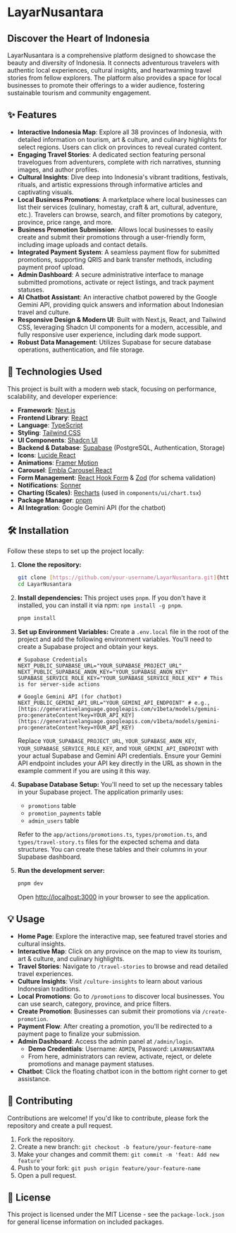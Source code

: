 # LayarNusantara

## Discover the Heart of Indonesia

LayarNusantara is a comprehensive platform designed to showcase the beauty and diversity of Indonesia. It connects adventurous travelers with authentic local experiences, cultural insights, and heartwarming travel stories from fellow explorers. The platform also provides a space for local businesses to promote their offerings to a wider audience, fostering sustainable tourism and community engagement.

## ✨ Features

-   **Interactive Indonesia Map**: Explore all 38 provinces of Indonesia, with detailed information on tourism, art & culture, and culinary highlights for select regions. Users can click on provinces to reveal curated content.
-   **Engaging Travel Stories**: A dedicated section featuring personal travelogues from adventurers, complete with rich narratives, stunning images, and author profiles.
-   **Cultural Insights**: Dive deep into Indonesia's vibrant traditions, festivals, rituals, and artistic expressions through informative articles and captivating visuals.
-   **Local Business Promotions**: A marketplace where local businesses can list their services (culinary, homestay, craft & art, cultural, adventure, etc.). Travelers can browse, search, and filter promotions by category, province, price range, and more.
-   **Business Promotion Submission**: Allows local businesses to easily create and submit their promotions through a user-friendly form, including image uploads and contact details.
-   **Integrated Payment System**: A seamless payment flow for submitted promotions, supporting QRIS and bank transfer methods, including payment proof upload.
-   **Admin Dashboard**: A secure administrative interface to manage submitted promotions, activate or reject listings, and track payment statuses.
-   **AI Chatbot Assistant**: An interactive chatbot powered by the Google Gemini API, providing quick answers and information about Indonesian travel and culture.
-   **Responsive Design & Modern UI**: Built with Next.js, React, and Tailwind CSS, leveraging Shadcn UI components for a modern, accessible, and fully responsive user experience, including dark mode support.
-   **Robust Data Management**: Utilizes Supabase for secure database operations, authentication, and file storage.

## 🚀 Technologies Used

This project is built with a modern web stack, focusing on performance, scalability, and developer experience:

-   **Framework**: [Next.js](https://nextjs.org/)
-   **Frontend Library**: [React](https://react.dev/)
-   **Language**: [TypeScript](https://www.typescriptlang.org/)
-   **Styling**: [Tailwind CSS](https://tailwindcss.com/)
-   **UI Components**: [Shadcn UI](https://ui.shadcn.com/)
-   **Backend & Database**: [Supabase](https://supabase.com/) (PostgreSQL, Authentication, Storage)
-   **Icons**: [Lucide React](https://lucide.dev/icons/)
-   **Animations**: [Framer Motion](https://www.framer.com/motion/)
-   **Carousel**: [Embla Carousel React](https://www.embla-carousel.com/)
-   **Form Management**: [React Hook Form](https://react-hook-form.com/) & [Zod](https://zod.dev/) (for schema validation)
-   **Notifications**: [Sonner](https://sonner.emilkowalski.com/)
-   **Charting (Scales)**: [Recharts](https://recharts.org/en-US/) (used in `components/ui/chart.tsx`)
-   **Package Manager**: [pnpm](https://pnpm.io/)
-   **AI Integration**: Google Gemini API (for the chatbot)

## 🛠️ Installation

Follow these steps to set up the project locally:

1.  **Clone the repository:**
    ```bash
    git clone [https://github.com/your-username/LayarNusantara.git](https://github.com/your-username/LayarNusantara.git)
    cd LayarNusantara
    ```

2.  **Install dependencies:**
    This project uses `pnpm`. If you don't have it installed, you can install it via npm: `npm install -g pnpm`.
    ```bash
    pnpm install
    ```

3.  **Set up Environment Variables:**
    Create a `.env.local` file in the root of the project and add the following environment variables. You'll need to create a Supabase project and obtain your keys.

    ```dotenv
    # Supabase Credentials
    NEXT_PUBLIC_SUPABASE_URL="YOUR_SUPABASE_PROJECT_URL"
    NEXT_PUBLIC_SUPABASE_ANON_KEY="YOUR_SUPABASE_ANON_KEY"
    SUPABASE_SERVICE_ROLE_KEY="YOUR_SUPABASE_SERVICE_ROLE_KEY" # This is for server-side actions

    # Google Gemini API (for chatbot)
    NEXT_PUBLIC_GEMINI_API_URL="YOUR_GEMINI_API_ENDPOINT" # e.g., [https://generativelanguage.googleapis.com/v1beta/models/gemini-pro:generateContent?key=YOUR_API_KEY](https://generativelanguage.googleapis.com/v1beta/models/gemini-pro:generateContent?key=YOUR_API_KEY)
    ```
    Replace `YOUR_SUPABASE_PROJECT_URL`, `YOUR_SUPABASE_ANON_KEY`, `YOUR_SUPABASE_SERVICE_ROLE_KEY`, and `YOUR_GEMINI_API_ENDPOINT` with your actual Supabase and Gemini API credentials. Ensure your Gemini API endpoint includes your API key directly in the URL as shown in the example comment if you are using it this way.

4.  **Supabase Database Setup:**
    You'll need to set up the necessary tables in your Supabase project. The application primarily uses:
    -   `promotions` table
    -   `promotion_payments` table
    -   `admin_users` table

    Refer to the `app/actions/promotions.ts`, `types/promotion.ts`, and `types/travel-story.ts` files for the expected schema and data structures. You can create these tables and their columns in your Supabase dashboard.

5.  **Run the development server:**
    ```bash
    pnpm dev
    ```

    Open [http://localhost:3000](http://localhost:3000) in your browser to see the application.

## 💡 Usage

-   **Home Page**: Explore the interactive map, see featured travel stories and cultural insights.
-   **Interactive Map**: Click on any province on the map to view its tourism, art & culture, and culinary highlights.
-   **Travel Stories**: Navigate to `/travel-stories` to browse and read detailed travel experiences.
-   **Culture Insights**: Visit `/culture-insights` to learn about various Indonesian traditions.
-   **Local Promotions**: Go to `/promotions` to discover local businesses. You can use search, category, province, and price filters.
-   **Create Promotion**: Businesses can submit their promotions via `/create-promotion`.
-   **Payment Flow**: After creating a promotion, you'll be redirected to a payment page to finalize your submission.
-   **Admin Dashboard**: Access the admin panel at `/admin/login`.
    -   **Demo Credentials**: Username: `ADMIN`, Password: `LAYARNUSANTARA`
    -   From here, administrators can review, activate, reject, or delete promotions and manage payment statuses.
-   **Chatbot**: Click the floating chatbot icon in the bottom right corner to get assistance.

## 🤝 Contributing

Contributions are welcome! If you'd like to contribute, please fork the repository and create a pull request.

1.  Fork the repository.
2.  Create a new branch: `git checkout -b feature/your-feature-name`
3.  Make your changes and commit them: `git commit -m 'feat: Add new feature'`
4.  Push to your fork: `git push origin feature/your-feature-name`
5.  Open a pull request.

## 📄 License

This project is licensed under the MIT License - see the `package-lock.json` for general license information on included packages.
